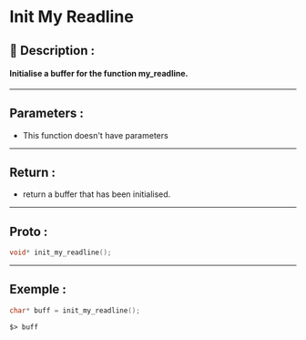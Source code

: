 # Init My Readline

## 📝 Description :
#### Initialise a buffer for the function my_readline.
---
## Parameters :
- This function doesn't have parameters
---
## Return :
- return a buffer that has been initialised.
---
## Proto :
```c
void* init_my_readline();
```
---
## Exemple : 
```c
char* buff = init_my_readline();
```

```$> buff```
